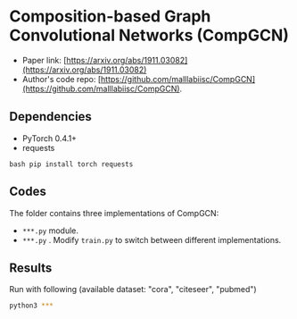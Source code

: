Composition-based Graph Convolutional Networks (CompGCN)
============

- Paper link: [https://arxiv.org/abs/1911.03082](https://arxiv.org/abs/1911.03082)
- Author's code repo: [https://github.com/malllabiisc/CompGCN](https://github.com/malllabiisc/CompGCN). 

Dependencies
------------
- PyTorch 0.4.1+
- requests

``bash
pip install torch requests
``

Codes
-----
The folder contains three implementations of CompGCN:
- `***.py` module.
- `***.py` . 
Modify `train.py` to switch between different implementations.

Results
-------

Run with following (available dataset: "cora", "citeseer", "pubmed")
```bash
python3 ***
```
